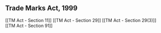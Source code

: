 ## Trade Marks Act, 1999

[[TM Act - Section 11]]
[[TM Act - Section 29]]
[[TM Act - Section 29(3)]]
[[TM Act - Section 91]]